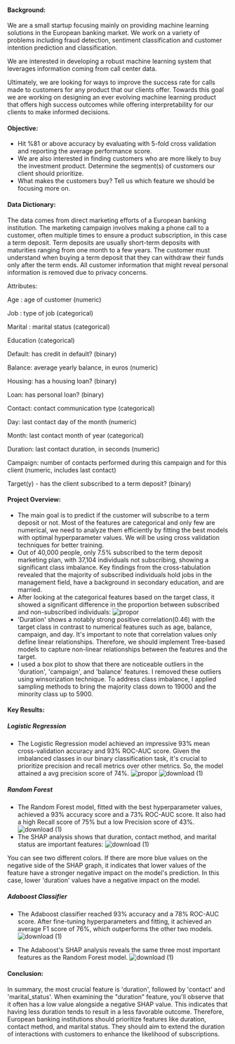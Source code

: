 #### **Background**:
We are a small startup focusing mainly on providing machine learning solutions in the European banking market. We work on a variety of problems including fraud detection, sentiment classification and customer intention prediction and classification.

We are interested in developing a robust machine learning system that leverages information coming from call center data.

Ultimately, we are looking for ways to improve the success rate for calls made to customers for any product that our clients offer. Towards this goal we are working on designing an ever evolving machine learning product that offers high success outcomes while offering interpretability for our clients to make informed decisions.



#### **Objective**:
*    Hit %81 or above accuracy by evaluating with 5-fold cross validation and reporting the average performance score.
*    We are also interested in finding customers who are more likely to buy the investment product. Determine the segment(s) of customers our client should prioritize.
*   What makes the customers buy? Tell us which feature we should be focusing more on. 

#### **Data Dictionary**:
The data comes from direct marketing efforts of a European banking institution. The marketing campaign involves making a phone call to a customer, often multiple times to ensure a product subscription, in this case a term deposit. Term deposits are usually short-term deposits with maturities ranging from one month to a few years. The customer must understand when buying a term deposit that they can withdraw their funds only after the term ends. All customer information that might reveal personal information is removed due to privacy concerns.

Attributes:

Age : age of customer (numeric)

Job : type of job (categorical)

Marital : marital status (categorical)

Education (categorical)

Default: has credit in default? (binary)

Balance: average yearly balance, in euros (numeric)

Housing: has a housing loan? (binary)

Loan: has personal loan? (binary)

Contact: contact communication type (categorical)

Day: last contact day of the month (numeric)

Month: last contact month of year (categorical)

Duration: last contact duration, in seconds (numeric)

Campaign: number of contacts performed during this campaign and for this client (numeric, includes last contact)

Target(y) - has the client subscribed to a term deposit? (binary)



####  **Project Overview**:
*  The main goal is to predict if the customer will subscribe to a term deposit or not. Most of the features are categorical and only few are numerical, we need to analyze them efficiently by fitting the best models with optimal hyperparameter values. We will be using cross validation techniques for better training.
*  Out of 40,000 people, only 7.5% subscribed to the term deposit marketing plan, with 37,104 individuals not subscribing, showing a significant class imbalance. Key findings from the cross-tabulation revealed that the majority of subscribed individuals hold jobs in the management field, have a background in secondary education, and are married.
*  After looking at the categorical features based on the target class, it showed a significant difference in the proportion between subscribed and non-subscribed individuals:
    ![propor](https://github.com/skreddypalvai/7MlWQpaQ38udIkNh---Apziva-Project/assets/137756791/c2e0129d-146e-4a0b-898e-0d178d3aaae2)
*  'Duration' shows a notably strong positive correlation(0.46) with the target class in contrast to numerical features such as age, balance, campaign, and day. It's important to note that correlation values only define linear relationships. Therefore, we should implement Tree-based models to capture non-linear relationships between the features and the target.
*  I used a box plot to show that there are noticeable outliers in the 'duration', 'campaign', and 'balance' features. I removed these outliers using winsorization technique. To address class imbalance, I applied sampling methods to bring the majority class down to 19000 and the minority class up to 5900.

#### **Key Results**:
##### **Logistic Regression**
*  The Logistic Regression model achieved an impressive 93% mean cross-validation accuracy and 93% ROC-AUC score. Given the imbalanced classes in our binary classification task, it's crucial to prioritize precision and recall metrics over other metrics. So, the model attained a avg precision score of 74%.
  ![propor](https://github.com/skreddypalvai/7MlWQpaQ38udIkNh---Apziva-Project/assets/137756791/db33192b-9c6b-489e-8eda-38d2026f071c)
![download (1)](https://github.com/skreddypalvai/7MlWQpaQ38udIkNh---Apziva-Project/assets/137756791/51f7adca-78c5-4a64-b9fc-bce55f256079)
##### **Random Forest**
*  The Random Forest model, fitted with the best hyperparameter values, achieved a 93% accuracy score and a 73% ROC-AUC score. It also had a high Recall score of 75% but a low Precision score of 43%.
  ![download (1)](https://github.com/skreddypalvai/7MlWQpaQ38udIkNh---Apziva-Project/assets/137756791/2ee0a0c1-475c-497d-b37d-f32a39f26474)
* The SHAP analysis shows that duration, contact method, and marital status are important features:
  ![download (1)](https://github.com/skreddypalvai/7MlWQpaQ38udIkNh---Apziva-Project/assets/137756791/f24234db-a918-472b-9d8c-b2ff1382c94f)

You can see two different colors. If there are more blue values on the negative side of the SHAP graph, it indicates that lower values of the feature have a stronger negative impact on the model's prediction. In this case, lower 'duration' values have a negative impact on the model.

##### **Adaboost Classifier**
*  The Adaboost classifier reached 93% accuracy and a 78% ROC-AUC score. After fine-tuning hyperparameters and fitting, it achieved an average F1 score of 76%, which outperforms the other two models.
  ![download (1)](https://github.com/skreddypalvai/7MlWQpaQ38udIkNh---Apziva-Project/assets/137756791/5bff766c-5be6-4b7c-8fde-4347fb891af7)

* The Adaboost's SHAP analysis reveals the same three most important features as the Random Forest model.
  ![download (1)](https://github.com/skreddypalvai/7MlWQpaQ38udIkNh---Apziva-Project/assets/137756791/efd9be82-88b8-47c9-bd48-72f3b1c87ed1)

#### **Conclusion**:
In summary, the most crucial feature is 'duration', followed by 'contact' and 'marital_status'. When examining the "duration" feature, you'll observe that it often has a low value alongside a negative SHAP value. This indicates that having less duration tends to result in a less favorable outcome. Therefore, European banking institutions should prioritize features like duration, contact method, and marital status. They should aim to extend the duration of interactions with customers to enhance the likelihood of subscriptions.
